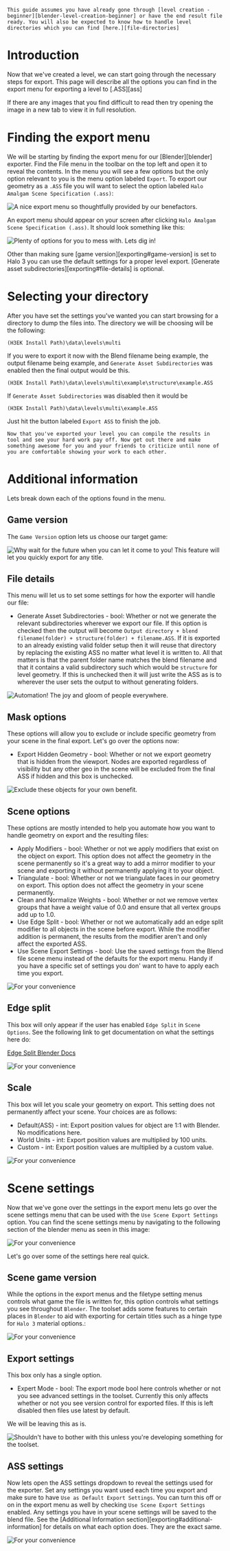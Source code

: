 ```.alert
This guide assumes you have already gone through [level creation - beginner][blender-level-creation-beginner] or have the end result file ready. You will also be expected to know how to handle level directories which you can find [here.][file-directories]
```

# Introduction
Now that we've created a level, we can start going through the necessary steps for export. This page will describe all the options you can find in the export menu for exporting a level to [.ASS][ass]

If there are any images that you find difficult to read then try opening the image in a new tab to view it in full resolution.

# Finding the export menu
We will be starting by finding the export menu for our [Blender][blender] exporter. Find the File menu in the toolbar on the top left and open it to reveal the contents. In the menu you will see a few options but the only option relevant to you is the menu option labeled `Export`. To export our geometry as a `.ASS` file you will want to select the option labeled `Halo Amalgam Scene Specification (.ass)`:

![](A.jpg "A nice export menu so thoughtfully provided by our benefactors.")

An export menu should appear on your screen after clicking `Halo Amalgam Scene Specification (.ass)`. It should look something like this:

![](B.jpg "Plenty of options for you to mess with. Lets dig in!")


Other than making sure [game version][exporting#game-version] is set to Halo 3 you can use the default settings for a proper level export. [Generate asset subdirectories][exporting#file-details] is optional.

# Selecting your directory
After you have set the settings you've wanted you can start browsing for a directory to dump the files into. The directory we will be choosing will be the following:

`(H3EK Install Path)\data\levels\multi`

If you were to export it now with the Blend filename being example, the output filename being example, and `Generate Asset Subdirectories` was enabled then the final output would be this.

`(H3EK Install Path)\data\levels\multi\example\structure\example.ASS`

If `Generate Asset Subdirectories` was disabled then it would be

`(H3EK Install Path)\data\levels\multi\example.ASS`

Just hit the button labeled `Export ASS` to finish the job.

```.alert success
Now that you've exported your level you can compile the results in tool and see your hard work pay off. Now get out there and make something awesome for you and your friends to criticize until none of you are comfortable showing your work to each other.
```

# Additional information
Lets break down each of the options found in the menu.

## Game version
The `Game Version` option lets us choose our target game:

![](C.jpg "Why wait for the future when you can let it come to you! This feature will let you quickly export for any title.")

## File details
This menu will let us to set some settings for how the exporter will handle our file:

* Generate Asset Subdirectories - bool: Whether or not we generate the relevant subdirectories wherever we export our file. If this option is checked then the output will become `Output directory + blend filename(folder) + structure(folder) + filename.ASS`. If it is exported to an already existing valid folder setup then it will reuse that directory by replacing the existing ASS no matter what level it is written to. All that matters is that the parent folder name matches the blend filename and that it contains a valid subdirectory such which would be `structure` for level geometry. If this is unchecked then it will just write the ASS as is to wherever the user sets the output to without generating folders.

![](D.jpg "Automation! The joy and gloom of people everywhere.")

## Mask options
These options will allow you to exclude or include specific geometry from your scene in the final export. Let's go over the options now:

* Export Hidden Geometry - bool: Whether or not we export geometry that is hidden from the viewport. Nodes are exported regardless of visibility but any other geo in the scene will be excluded from the final ASS if hidden and this box is unchecked.

![](E.jpg "Exclude these objects for your own benefit.")

## Scene options
These options are mostly intended to help you automate how you want to handle geometry on export and the resulting files:


* Apply Modifiers - bool: Whether or not we apply modifiers that exist on the object on export. This option does not affect the geometry in the scene permanently so it's a great way to add a mirror modifier to your scene and exporting it without permanently applying it to your object.
* Triangulate - bool: Whether or not we triangulate faces in our geometry on export. This option does not affect the geometry in your scene permanently.
* Clean and Normalize Weights - bool: Whether or not we remove vertex groups that have a weight value of 0.0 and ensure that all vertex groups add up to 1.0.
* Use Edge Split - bool: Whether or not we automatically add an edge split modifier to all objects in the scene before export. While the modifier addition is permanent, the results from the modifier aren't and only affect the exported ASS.	
* Use Scene Export Settings - bool: Use the saved settings from the Blend file scene menu instead of the defaults for the export menu. Handy if you have a specific set of settings you don' want to have to apply each time you export.	

![](F.jpg "For your convenience")

## Edge split
This box will only appear if the user has enabled `Edge Split` in `Scene Options`. See the following link to get documentation on what the settings here do:

[Edge Split Blender Docs](https://docs.blender.org/manual/en/latest/modeling/modifiers/generate/edge_split.html)

![](G.jpg "For your convenience")

## Scale
This box will let you scale your geometry on export. This setting does not permanently affect your scene. Your choices are as follows:

* Default(ASS) - int: Export position values for object are 1:1 with Blender. No modifications here.
* World Units - int: Export position values are multiplied by 100 units.
* Custom - int: Export position values are multiplied by a custom value.

![](H.jpg "For your convenience")

# Scene settings
Now that we've gone over the settings in the export menu lets go over the scene settings menu that can be used with the `Use Scene Export Settings` option. You can find the scene settings menu by navigating to the following section of the blender menu as seen in this image:

![](I.jpg "For your convenience")

Let's go over some of the settings here real quick.

## Scene game version
While the options in the export menus and the filetype setting menus controls what game the file is written for, this option controls what settings you see throughout `Blender`. The toolset adds some features to certain places in `Blender` to aid with exporting for certain titles such as a hinge type for `Halo 3` material options.:

![](J.jpg "For your convenience")

## Export settings
This box only has a single option. 

* Expert Mode - bool: The export mode bool here controls whether or not you see advanced settings in the toolset. Currently this only affects whether or not you see version control for exported files. If this is left disabled then files use latest by default.
		
We will be leaving this as is.

![](K.jpg "Shouldn't have to bother with this unless you're developing something for the toolset.")

## ASS settings
Now lets open the ASS settings dropdown to reveal the settings used for the exporter. Set any settings you want used each time you export and make sure to have `Use as Default Export Settings`. You can turn this off or on in the export menu as well by checking `Use Scene Export Settings` enabled. Any settings you have in your scene settings will be saved to the blend file. See the [Additional Information section][exporting#additional-information] for details on what each option does. They are the exact same.

![](L.jpg "For your convenience")
